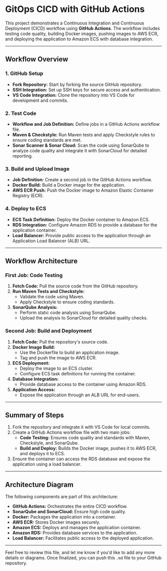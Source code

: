 # GitOps CICD with GitHub Actions

This project demonstrates a Continuous Integration and Continuous Deployment (CICD) workflow using **GitHub Actions**. The workflow includes testing code quality, building Docker images, pushing images to AWS ECR, and deploying the application to Amazon ECS with database integration.

---

## Workflow Overview

### **1. GitHub Setup**
- **Fork Repository:** Start by forking the source GitHub repository.
- **SSH Integration:** Set up SSH keys for secure access and authentication.
- **VS Code Integration:** Clone the repository into VS Code for development and commits.

### **2. Test Code**
- **Workflow and Job Definition:** Define jobs in a GitHub Actions workflow file.
- **Maven & Checkstyle:** Run Maven tests and apply Checkstyle rules to ensure coding standards are met.
- **Sonar Scanner & Sonar Cloud:** Scan the code using SonarQube to analyze code quality and integrate it with SonarCloud for detailed reporting.

### **3. Build and Upload Image**
- **Job Definition:** Create a second job in the GitHub Actions workflow.
- **Docker Build:** Build a Docker image for the application.
- **AWS ECR Push:** Push the Docker image to Amazon Elastic Container Registry (ECR).

### **4. Deploy to ECS**
- **ECS Task Definition:** Deploy the Docker container to Amazon ECS.
- **RDS Integration:** Configure Amazon RDS to provide a database for the application container.
- **Load Balancer:** Provide public access to the application through an Application Load Balancer (ALB) URL.

---

## Workflow Architecture

### **First Job: Code Testing**
1. **Fetch Code:** Pull the source code from the GitHub repository.
2. **Run Maven Tests and Checkstyle:**
   - Validate the code using Maven.
   - Apply Checkstyle to ensure coding standards.
3. **SonarQube Analysis:**
   - Perform static code analysis using SonarQube.
   - Upload the analysis to SonarCloud for detailed quality checks.

### **Second Job: Build and Deployment**
1. **Fetch Code:** Pull the repository's source code.
2. **Docker Image Build:**
   - Use the Dockerfile to build an application image.
   - Tag and push the image to AWS ECR.
3. **ECS Deployment:**
   - Deploy the image to an ECS cluster.
   - Configure ECS task definitions for running the container.
4. **Database Integration:**
   - Provide database access to the container using Amazon RDS.
5. **Application Access:**
   - Expose the application through an ALB URL for end-users.

---

## Summary of Steps
1. Fork the repository and integrate it with VS Code for local commits.
2. Create a GitHub Actions workflow file with two main jobs:
   - **Code Testing:** Ensures code quality and standards with Maven, Checkstyle, and SonarQube.
   - **Build and Deploy:** Builds the Docker image, pushes it to AWS ECR, and deploys it to ECS.
3. Ensure the container can access the RDS database and expose the application using a load balancer.

---

## Architecture Diagram
The following components are part of this architecture:
- **GitHub Actions:** Orchestrates the entire CICD workflow.
- **SonarQube and SonarCloud:** Ensure high code quality.
- **Docker:** Packages the application into a container.
- **AWS ECR:** Stores Docker images securely.
- **Amazon ECS:** Deploys and manages the application container.
- **Amazon RDS:** Provides database services to the application.
- **Load Balancer:** Facilitates public access to the deployed application.

---

Feel free to review this file, and let me know if you'd like to add any more details or diagrams. Once finalized, you can push this `.md` file to your GitHub repository.

